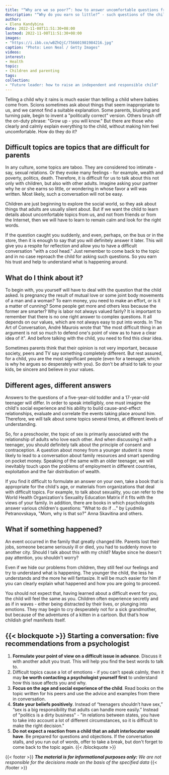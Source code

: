```yaml
---
title: "“Why are we so poor?”: how to answer uncomfortable questions from a child"
description: "“Why do you earn so little?” - such questions of the child can put any parent to a standstill. How to learn to answer them - said Elena Kandybina, a family psychologist, a specialist in the service for the selection of psychologists Alter"
author: 
- Elena Kandybina
date: 2022-11-08T11:51:30+08:00
lastmod: 2022-11-08T11:51:30+08:00
images: 
- "https://i.ibb.co/wBZhQjC/756601981984216.jpg"
caption: "Photo: Leon Neal / Getty Images"
videos:
interest:
- Health
topic:
- Children and parenting
tags:
collection:
- "Future leader: how to raise an independent and responsible child"
---
```


Telling a child why it rains is much easier than telling a child where babies come from. Scions sometimes ask about things that seem inappropriate to us, and we cannot find a suitable explanation. Some parents, blushing and turning pale, begin to invent a "politically correct" version. Others brush off the on-duty phrase: "Grow up - you will know." But there are those who clearly and calmly explain everything to the child, without making him feel uncomfortable. How do they do it?

Difficult topics are topics that are difficult for parents
----------------------------------------------------------

In any culture, some topics are taboo. They are considered too intimate - say, sexual relations. Or they evoke many feelings - for example, wealth and poverty, politics, death. Therefore, it is difficult for us to talk about this not only with children, but also with other adults. Imagine asking your partner why he or she earns so little, or wondering in whose favor a will was written. Most likely, such a conversation will not be easy.

Children are just beginning to explore the social world, so they ask about things that adults are usually silent about. But if we want the child to learn details about uncomfortable topics from us, and not from friends or from the Internet, then we will have to learn to remain calm and look for the right words.

If the question caught you suddenly, and even, perhaps, on the bus or in the store, then it is enough to say that you will definitely answer it later. This will give you a respite for reflection and allow you to have a difficult conversation "with a cool head." Just remember to come back to the topic and in no case reproach the child for asking such questions. So you earn his trust and help to understand what is happening around.

What do I think about it?
-------------------------

To begin with, you yourself will have to deal with the question that the child asked. Is pregnancy the result of mutual love or some joint body movements of a man and a woman? To earn money, you need to make an effort, or is it a matter of cunning? Some people get more and others less because the former are smarter? Why is labor not always valued fairly? It is important to remember that there is no one right answer to complex questions. It all depends on our values, which are not always easy to put into words. In The Art of Conversation, André Maurois wrote that "the most difficult thing in an argument is not so much to defend one's point of view as to have a clear idea of ​it". And before talking with the child, you need to find this clear idea.

Sometimes parents think that their opinion is not very important, because society, peers and TV say something completely different. But rest assured, for a child, you are the most significant people (even for a teenager, which is why he argues so desperately with you). So don't be afraid to talk to your kids, be sincere and believe in your values.

Different ages, different answers
---------------------------------

Answers to the questions of a five-year-old toddler and a 17-year-old teenager will differ. In order to speak intelligibly, one must imagine the child's social experience and his ability to build cause-and-effect relationships, evaluate and correlate the events taking place around him. Therefore, we will talk about some topics several times, at different levels of understanding.

So, for a preschooler, the topic of sex is primarily associated with the relationship of adults who love each other. And when discussing it with a teenager, you should definitely talk about the principle of consent and contraception. A question about money from a younger student is more likely to lead to a conversation about family resources and smart spending on pocket money. Speaking of the same with an older teenager, we will inevitably touch upon the problems of employment in different countries, exploitation and the fair distribution of wealth.

If you find it difficult to formulate an answer on your own, take a book that is appropriate for the child's age, or materials from organizations that deal with difficult topics. For example, to talk about sexuality, you can refer to the World Health Organization's Sexuality Education Matrix if it fits with the views of your family. In addition, there are books in which psychologists answer various children's questions: "What to do if ..." by Lyudmila Petranovskaya, "Mom, why is that so?" Anna Skavitina and others.

What if something happened?
---------------------------

An event occurred in the family that greatly changed life. Parents lost their jobs, someone became seriously ill or died, you had to suddenly move to another city. Should I talk about this with my child? Maybe since he doesn't pay attention, you shouldn't worry?

Even if we hide our problems from children, they still feel our feelings and try to understand what is happening. The younger the child, the less he understands and the more he will fantasize. It will be much easier for him if you can clearly explain what happened and how you are going to proceed.

You should not expect that, having learned about a difficult event for you, the child will feel the same as you. Children often experience secretly and as if in waves - either being distracted by their lives, or plunging into emotions. They may begin to cry desperately not for a sick grandmother, but because of the adventures of a kitten in a cartoon. But that’s how childish grief manifests itself.

{{< blockquote >}}
Starting a conversation: five recommendations from a psychologist
-----------------------------------------------------------------

1.  **Formulate your point of view on a difficult issue in advance**. Discuss it with another adult you trust. This will help you find the best words to talk to.
2.  Difficult topics cause a lot of emotions - if you can’t speak calmly, then it may **be worth contacting a psychologist yourself first** to understand how this issue affects you and why.
3.  **Focus on the age and social experience of the child**. Read books on the topic written for his peers and use the advice and examples from there in conversation.
4.  **State your beliefs positively**. Instead of “teenagers shouldn’t have sex,” “sex is a big responsibility that adults can handle more easily.” Instead of "politics is a dirty business" - "in relations between states, you have to take into account a lot of different circumstances, so it is difficult to make the right decision."
5.  **Do not expect a reaction from a child that an adult interlocutor would have**. Be prepared for questions and objections. If the conversation stalls, and you run out of words, offer to take a break, but don't forget to come back to the topic again.
{{< /blockquote >}}

{{< footer >}}
_**The material is for informational purposes only:** We are not responsible for the decisions made on the basis of the specified data_
{{< /footer >}}

